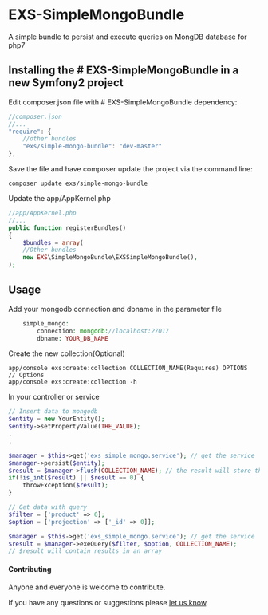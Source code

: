 # EXS-SimpleMongoBundle
A simple bundle to persist and execute queries on MongDB database for php7  


## Installing the # EXS-SimpleMongoBundle in a new Symfony2 project

Edit composer.json file with # EXS-SimpleMongoBundle dependency:
``` js
//composer.json
//...
"require": {
    //other bundles
    "exs/simple-mongo-bundle": "dev-master"
},
```
Save the file and have composer update the project via the command line:
``` shell
composer update exs/simple-mongo-bundle
```

Update the app/AppKernel.php
``` php
//app/AppKernel.php
//...
public function registerBundles()
{
    $bundles = array(
    //Other bundles
    new EXS\SimpleMongoBundle\EXSSimpleMongoBundle(),
);
```

## Usage

Add your mongodb connection and dbname in the parameter file
``` php
    simple_mongo:
        connection: mongodb://localhost:27017
        dbname: YOUR_DB_NAME
```

Create the new collection(Optional)
``` shell
app/console exs:create:collection COLLECTION_NAME(Requires) OPTIONS
// Options
app/console exs:create:collection -h

```

In your controller or service
``` php
// Insert data to mongodb
$entity = new YourEntity();
$entity->setPropertyValue(THE_VALUE);
.
.

$manager = $this->get('exs_simple_mongo.service'); // get the service
$manager->persist($entity);   
$result = $manager->flush(COLLECTION_NAME); // the result will store the number of inserted entries or error message
if(!is_int($result) || $result == 0) {
    throwException($result);
}

// Get data with query
$filter = ['product' => 6];
$option = ['projection' => ['_id' => 0]];

$manager = $this->get('exs_simple_mongo.service'); // get the service
$result = $manager->exeQuery($filter, $option, COLLECTION_NAME);
// $result will contain results in an array
```



#### Contributing ####
Anyone and everyone is welcome to contribute.

If you have any questions or suggestions please [let us know][1].


[1]: http://www.ex-situ.com/
